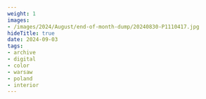 ```yaml
---
weight: 1
images:
- /images/2024/August/end-of-month-dump/20240830-P1110417.jpg
hideTitle: true
date: 2024-09-03
tags:
- archive
- digital
- color
- warsaw
- poland
- interior
---
```


